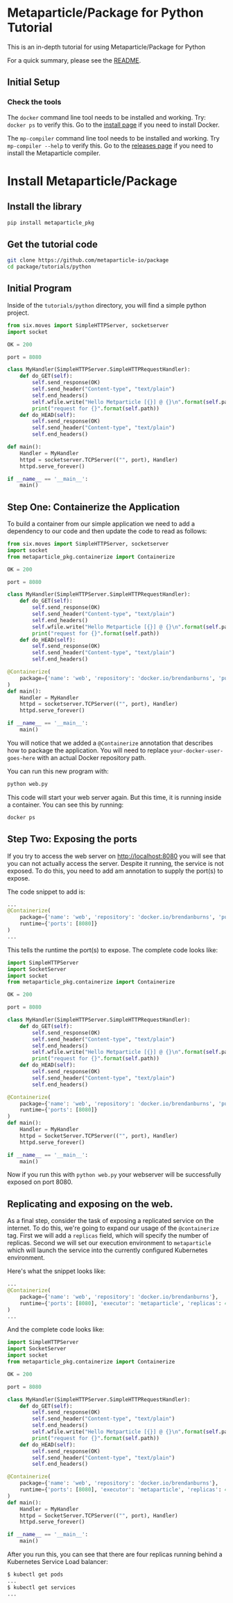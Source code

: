 # Metaparticle/Package for Python Tutorial
This is an in-depth tutorial for using Metaparticle/Package for Python

For a quick summary, please see the [README](README.md).

## Initial Setup

### Check the tools
The `docker` command line tool needs to be installed and working. Try:
`docker ps` to verify this.  Go to the [install page](https://get.docker.io) if you need
to install Docker.

The `mp-compiler` command line tool needs to be installed and working.
Try `mp-compiler --help` to verify this. Go to the [releases page](https://github.com/metaparticle-io/metaparticle-ast/releases) if you need to install
the Metaparticle compiler.


# Install Metaparticle/Package

## Install the library
```sh
pip install metaparticle_pkg
```

## Get the tutorial code
```sh
git clone https://github.com/metaparticle-io/package
cd package/tutorials/python
```

## Initial Program
Inside of the `tutorials/python` directory, you will find a simple python project.

```python
from six.moves import SimpleHTTPServer, socketserver
import socket

OK = 200

port = 8080

class MyHandler(SimpleHTTPServer.SimpleHTTPRequestHandler):
    def do_GET(self):
        self.send_response(OK)
        self.send_header("Content-type", "text/plain")
        self.end_headers()
        self.wfile.write("Hello Metparticle [{}] @ {}\n".format(self.path, socket.gethostname()).encode('UTF-8'))
        print("request for {}".format(self.path))
    def do_HEAD(self):
        self.send_response(OK)
        self.send_header("Content-type", "text/plain")
        self.end_headers()

def main():
    Handler = MyHandler
    httpd = socketserver.TCPServer(("", port), Handler)
    httpd.serve_forever()

if __name__ == '__main__':
    main()
```

## Step One: Containerize the Application
To build a container from our simple application we need to add a dependency to our
code and then update the code to read as follows:

```python
from six.moves import SimpleHTTPServer, socketserver
import socket
from metaparticle_pkg.containerize import Containerize

OK = 200

port = 8080

class MyHandler(SimpleHTTPServer.SimpleHTTPRequestHandler):
    def do_GET(self):
        self.send_response(OK)
        self.send_header("Content-type", "text/plain")
        self.end_headers()
        self.wfile.write("Hello Metparticle [{}] @ {}\n".format(self.path, socket.gethostname()).encode('UTF-8'))
        print("request for {}".format(self.path))
    def do_HEAD(self):
        self.send_response(OK)
        self.send_header("Content-type", "text/plain")
        self.end_headers()

@Containerize(
    package={'name': 'web', 'repository': 'docker.io/brendanburns', 'publish': True},
)
def main():
    Handler = MyHandler
    httpd = socketserver.TCPServer(("", port), Handler)
    httpd.serve_forever()

if __name__ == '__main__':
    main()
```

You will notice that we added a `@Containerize` annotation that describes how
to package the application. You will need to replace `your-docker-user-goes-here`
with an actual Docker repository path.

You can run this new program with:

```sh
python web.py
```

This code will start your web server again. But this time, it is running
inside a container. You can see this by running:

```sh
docker ps
```

## Step Two: Exposing the ports
If you try to access the web server on [http://localhost:8080](http://localhost:8080) you
will see that you can not actually access the server. Despite it running, the service
is not exposed. To do this, you need to add am annotation to supply the
port(s) to expose.

The code snippet to add is:

```python
...
@Containerize(
    package={'name': 'web', 'repository': 'docker.io/brendanburns', 'publish': True},
    runtime={'ports': [8080]}
)
...
```

This tells the runtime the port(s) to expose. The complete code looks like:

```python
import SimpleHTTPServer
import SocketServer
import socket
from metaparticle_pkg.containerize import Containerize

OK = 200

port = 8080

class MyHandler(SimpleHTTPServer.SimpleHTTPRequestHandler):
    def do_GET(self):
        self.send_response(OK)
        self.send_header("Content-type", "text/plain")
        self.end_headers()
        self.wfile.write("Hello Metparticle [{}] @ {}\n".format(self.path, socket.gethostname()))
        print("request for {}".format(self.path))
    def do_HEAD(self):
        self.send_response(OK)
        self.send_header("Content-type", "text/plain")
        self.end_headers()

@Containerize(
    package={'name': 'web', 'repository': 'docker.io/brendanburns', 'publish', True},
    runtime={'ports': [8080]}
)
def main():
    Handler = MyHandler
    httpd = SocketServer.TCPServer(("", port), Handler)
    httpd.serve_forever()

if __name__ == '__main__':
    main()
```

Now if you run this with `python web.py` your webserver will be successfully exposed on port 8080.

## Replicating and exposing on the web.
As a final step, consider the task of exposing a replicated service on the internet.
To do this, we're going to expand our usage of the `@containerize` tag. First we will
add a `replicas` field, which will specify the number of replicas. Second we will
set our execution environment to `metaparticle` which will launch the service
into the currently configured Kubernetes environment.

Here's what the snippet looks like:

```python
...
@Containerize(
    package={'name': 'web', 'repository': 'docker.io/brendanburns'},
    runtime={'ports': [8080], 'executor': 'metaparticle', 'replicas': 4}
)
...
```

And the complete code looks like:
```python
import SimpleHTTPServer
import SocketServer
import socket
from metaparticle_pkg.containerize import Containerize

OK = 200

port = 8080

class MyHandler(SimpleHTTPServer.SimpleHTTPRequestHandler):
    def do_GET(self):
        self.send_response(OK)
        self.send_header("Content-type", "text/plain")
        self.end_headers()
        self.wfile.write("Hello Metparticle [{}] @ {}\n".format(self.path, socket.gethostname()))
        print("request for {}".format(self.path))
    def do_HEAD(self):
        self.send_response(OK)
        self.send_header("Content-type", "text/plain")
        self.end_headers()

@Containerize(
    package={'name': 'web', 'repository': 'docker.io/brendanburns'},
    runtime={'ports': [8080], 'executor': 'metaparticle', 'replicas': 4}
)
def main():
    Handler = MyHandler
    httpd = SocketServer.TCPServer(("", port), Handler)
    httpd.serve_forever()

if __name__ == '__main__':
    main()
```

After you run this, you can see that there are four replicas running behind a
Kubernetes Service Load balancer:

```sh
$ kubectl get pods
...
$ kubectl get services
...
```

